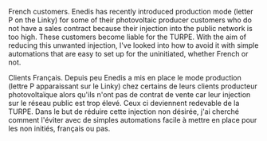 French customers. Enedis has recently introduced production mode (letter P on the Linky) for some of their photovoltaic producer customers who do not have a sales contract because their injection into the public network is too high.
These customers become liable for the TURPE.
With the aim of reducing this unwanted injection, I've looked into how to avoid it with simple automations that are easy to set up for the uninitiated, whether French or not.

Clients Français. Depuis peu Enedis a mis en place le mode production (lettre P apparaissant sur le Linky) chez certains de leurs clients producteur photovoltaïque alors qu'ils n'ont pas de contrat de vente car leur injection sur le réseau public est trop élevé.
Ceux ci deviennent redevable de la TURPE.
Dans le but de réduire cette injection non désirée, j'ai cherché comment l'éviter avec de simples automations facile à mettre en place pour les non initiés, français ou pas.
